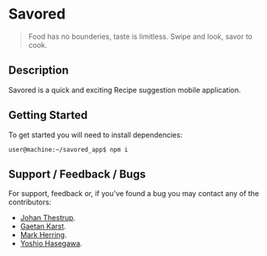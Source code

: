 # Savored
> Food has no bounderies, taste is limitless. Swipe and look, savor to cook.

## Description
Savored is a quick and exciting Recipe suggestion mobile application.

## Getting Started

To get started you will need to install dependencies:
```console
user@machine:~/savored_app$ npm i 
```

## Support / Feedback / Bugs
For support, feedback or, if you've found a bug you may contact any of the contributors:

- [Johan Thestrup](https://github.com/JohanThestrup).
- [Gaetan Karst](https://github.com/GaetanKarst).
- [Mark Herring](https://github.com/Worldonawire).
- [Yoshio Hasegawa](https://github.com/yoshiohasegawa).
